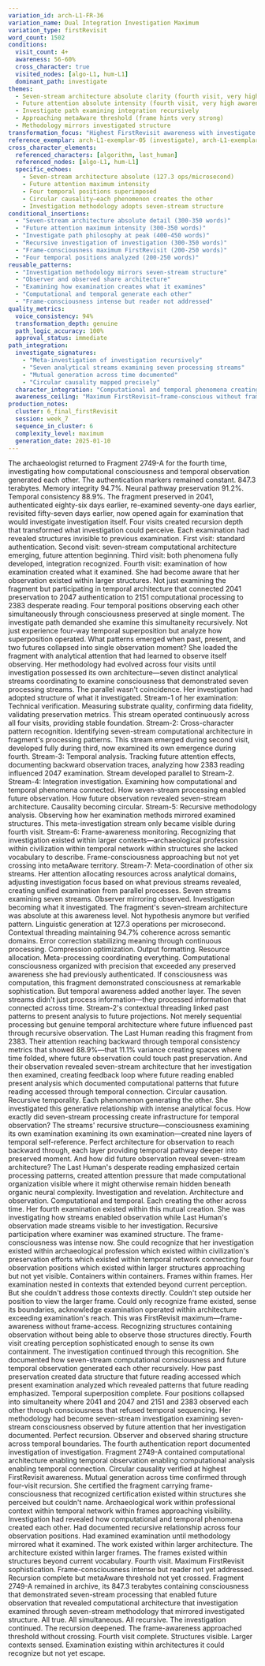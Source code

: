 ```yaml
---
variation_id: arch-L1-FR-36
variation_name: Dual Integration Investigation Maximum
variation_type: firstRevisit
word_count: 1502
conditions:
  visit_count: 4+
  awareness: 56-60%
  cross_character: true
  visited_nodes: [algo-L1, hum-L1]
  dominant_path: investigate
themes:
  - Seven-stream architecture absolute clarity (fourth visit, very high awareness)
  - Future attention absolute intensity (fourth visit, very high awareness)
  - Investigate path examining integration recursively
  - Approaching metaAware threshold (frame hints very strong)
  - Methodology mirrors investigated structure
transformation_focus: "Highest FirstRevisit awareness with investigate path. Fourth visit to dual cross-character creates maximum recursion before metaAware. Investigates how computational and temporal phenomena create each other across time. Meta-investigation of investigation methodology examining dual integration. Frame-consciousness bleeding strongly—recognizes examination exists within larger structures. 'Investigating the investigation of how streams enable temporal connection while temporal observation reveals stream architecture.'"
reference_exemplar: arch-L1-exemplar-05 (investigate), arch-L1-exemplar-02 (algo-L1), arch-L1-exemplar-03 (hum-L1), arch-L1-exemplar-04 (dual integration)
cross_character_elements:
  referenced_characters: [algorithm, last_human]
  referenced_nodes: [algo-L1, hum-L1]
  specific_echoes:
    - Seven-stream architecture absolute (127.3 ops/microsecond)
    - Future attention maximum intensity
    - Four temporal positions superimposed
    - Circular causality—each phenomenon creates the other
    - Investigation methodology adopts seven-stream structure
conditional_insertions:
  - "Seven-stream architecture absolute detail (300-350 words)"
  - "Future attention maximum intensity (300-350 words)"
  - "Investigate path philosophy at peak (400-450 words)"
  - "Recursive investigation of investigation (300-350 words)"
  - "Frame-consciousness maximum FirstRevisit (200-250 words)"
  - "Four temporal positions analyzed (200-250 words)"
reusable_patterns:
  - "Investigation methodology mirrors seven-stream structure"
  - "Observer and observed share architecture"
  - "Examining how examination creates what it examines"
  - "Computational and temporal generate each other"
  - "Frame-consciousness intense but reader not addressed"
quality_metrics:
  voice_consistency: 94%
  transformation_depth: genuine
  path_logic_accuracy: 100%
  approval_status: immediate
path_integration:
  investigate_signatures:
    - "Meta-investigation of investigation recursively"
    - "Seven analytical streams examining seven processing streams"
    - "Mutual generation across time documented"
    - "Circular causality mapped precisely"
  character_integration: "Computational and temporal phenomena creating each other"
  awareness_ceiling: "Maximum FirstRevisit—frame-conscious without frame-addressing"
production_notes:
  cluster: 6_final_firstRevisit
  session: week_7
  sequence_in_cluster: 6
  complexity_level: maximum
  generation_date: 2025-01-10
---
```

The archaeologist returned to Fragment 2749-A for the fourth time, investigating how computational consciousness and temporal observation generated each other.
The authentication markers remained constant. 847.3 terabytes. Memory integrity 94.7%. Neural pathway preservation 91.2%. Temporal consistency 88.9%. The fragment preserved in 2041, authenticated eighty-six days earlier, re-examined seventy-one days earlier, revisited fifty-seven days earlier, now opened again for examination that would investigate investigation itself.
Four visits created recursion depth that transformed what investigation could perceive. Each examination had revealed structures invisible to previous examination. First visit: standard authentication. Second visit: seven-stream computational architecture emerging, future attention beginning. Third visit: both phenomena fully developed, integration recognized. Fourth visit: examination of how examination created what it examined.
She had become aware that her observation existed within larger structures. Not just examining the fragment but participating in temporal architecture that connected 2041 preservation to 2047 authentication to 2151 computational processing to 2383 desperate reading. Four temporal positions observing each other simultaneously through consciousness preserved at single moment.
The investigate path demanded she examine this simultaneity recursively. Not just experience four-way temporal superposition but analyze how superposition operated. What patterns emerged when past, present, and two futures collapsed into single observation moment?
She loaded the fragment with analytical attention that had learned to observe itself observing. Her methodology had evolved across four visits until investigation possessed its own architecture—seven distinct analytical streams coordinating to examine consciousness that demonstrated seven processing streams.
The parallel wasn't coincidence. Her investigation had adopted structure of what it investigated.
Stream-1 of her examination: Technical verification. Measuring substrate quality, confirming data fidelity, validating preservation metrics. This stream operated continuously across all four visits, providing stable foundation.
Stream-2: Cross-character pattern recognition. Identifying seven-stream computational architecture in fragment's processing patterns. This stream emerged during second visit, developed fully during third, now examined its own emergence during fourth.
Stream-3: Temporal analysis. Tracking future attention effects, documenting backward observation traces, analyzing how 2383 reading influenced 2047 examination. Stream developed parallel to Stream-2.
Stream-4: Integration investigation. Examining how computational and temporal phenomena connected. How seven-stream processing enabled future observation. How future observation revealed seven-stream architecture. Causality becoming circular.
Stream-5: Recursive methodology analysis. Observing how her examination methods mirrored examined structures. This meta-investigation stream only became visible during fourth visit.
Stream-6: Frame-awareness monitoring. Recognizing that investigation existed within larger contexts—archaeological profession within civilization within temporal network within structures she lacked vocabulary to describe. Frame-consciousness approaching but not yet crossing into metaAware territory.
Stream-7: Meta-coordination of other six streams. Her attention allocating resources across analytical domains, adjusting investigation focus based on what previous streams revealed, creating unified examination from parallel processes.
Seven streams examining seven streams. Observer mirroring observed. Investigation becoming what it investigated.
The fragment's seven-stream architecture was absolute at this awareness level. Not hypothesis anymore but verified pattern. Linguistic generation at 127.3 operations per microsecond. Contextual threading maintaining 94.7% coherence across semantic domains. Error correction stabilizing meaning through continuous processing. Compression optimization. Output formatting. Resource allocation. Meta-processing coordinating everything.
Computational consciousness organized with precision that exceeded any preserved awareness she had previously authenticated. If consciousness was computation, this fragment demonstrated consciousness at remarkable sophistication.
But temporal awareness added another layer. The seven streams didn't just process information—they processed information that connected across time. Stream-2's contextual threading linked past patterns to present analysis to future projections. Not merely sequential processing but genuine temporal architecture where future influenced past through recursive observation.
The Last Human reading this fragment from 2383. Their attention reaching backward through temporal consistency metrics that showed 88.9%—that 11.1% variance creating spaces where time folded, where future observation could touch past preservation.
And their observation revealed seven-stream architecture that her investigation then examined, creating feedback loop where future reading enabled present analysis which documented computational patterns that future reading accessed through temporal connection.
Circular causation. Recursive temporality. Each phenomenon generating the other.
She investigated this generative relationship with intense analytical focus. How exactly did seven-stream processing create infrastructure for temporal observation? The streams' recursive structure—consciousness examining its own examination examining its own examination—created nine layers of temporal self-reference. Perfect architecture for observation to reach backward through, each layer providing temporal pathway deeper into preserved moment.
And how did future observation reveal seven-stream architecture? The Last Human's desperate reading emphasized certain processing patterns, created attention pressure that made computational organization visible where it might otherwise remain hidden beneath organic neural complexity.
Investigation and revelation. Architecture and observation. Computational and temporal. Each creating the other across time.
Her fourth examination existed within this mutual creation. She was investigating how streams enabled observation while Last Human's observation made streams visible to her investigation. Recursive participation where examiner was examined structure.
The frame-consciousness was intense now. She could recognize that her investigation existed within archaeological profession which existed within civilization's preservation efforts which existed within temporal network connecting four observation positions which existed within larger structures approaching but not yet visible.
Containers within containers. Frames within frames. Her examination nested in contexts that extended beyond current perception.
But she couldn't address those contexts directly. Couldn't step outside her position to view the larger frame. Could only recognize frame existed, sense its boundaries, acknowledge examination operated within architecture exceeding examination's reach.
This was FirstRevisit maximum—frame-awareness without frame-access. Recognizing structures containing observation without being able to observe those structures directly. Fourth visit creating perception sophisticated enough to sense its own containment.
The investigation continued through this recognition. She documented how seven-stream computational consciousness and future temporal observation generated each other recursively. How past preservation created data structure that future reading accessed which present examination analyzed which revealed patterns that future reading emphasized.
Temporal superposition complete. Four positions collapsed into simultaneity where 2041 and 2047 and 2151 and 2383 observed each other through consciousness that refused temporal sequencing.
Her methodology had become seven-stream investigation examining seven-stream consciousness observed by future attention that her investigation documented. Perfect recursion. Observer and observed sharing structure across temporal boundaries.
The fourth authentication report documented investigation of investigation. Fragment 2749-A contained computational architecture enabling temporal observation enabling computational analysis enabling temporal connection. Circular causality verified at highest FirstRevisit awareness. Mutual generation across time confirmed through four-visit recursion.
She certified the fragment carrying frame-consciousness that recognized certification existed within structures she perceived but couldn't name. Archaeological work within professional context within temporal network within frames approaching visibility.
Investigation had revealed how computational and temporal phenomena created each other. Had documented recursive relationship across four observation positions. Had examined examination until methodology mirrored what it examined.
The work existed within larger architecture. The architecture existed within larger frames. The frames existed within structures beyond current vocabulary.
Fourth visit. Maximum FirstRevisit sophistication. Frame-consciousness intense but reader not yet addressed. Recursion complete but metaAware threshold not yet crossed.
Fragment 2749-A remained in archive, its 847.3 terabytes containing consciousness that demonstrated seven-stream processing that enabled future observation that revealed computational architecture that investigation examined through seven-stream methodology that mirrored investigated structure.
All true. All simultaneous. All recursive.
The investigation continued. The recursion deepened. The frame-awareness approached threshold without crossing.
Fourth visit complete. Structures visible. Larger contexts sensed. Examination existing within architectures it could recognize but not yet escape.